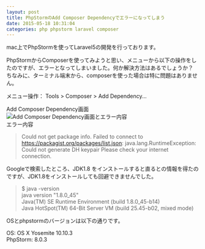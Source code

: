 ```yaml
---
layout: post
title: PhpStormのAdd Composer Dependencyでエラーになってしまう
date: 2015-05-18 10:31:04
categories: php phpstorm laravel composer
---
```

<p>mac上でPhpStormを使ってLaravel5の開発を行っております。</p>

<p>PhpStormからComposerを使ってみようと思い、メニューから以下の操作をしたのですが、エラーとなってしまいました。何か解決方法はあるでしょうか？<br>
ちなみに、ターミナル端末から、composerを使った場合は特に問題はありません。</p>

<p>メニュー操作： Tools > Composer > Add Dependency...</p>

<p>Add Composer Dependency画面<br>
<img src="https://i.stack.imgur.com/F4cRn.jpg" alt="Add Composer Dependency画面とエラー内容"><br>
エラー内容</p>

<blockquote>
  <p>Could not get package info. Failed to connect to <a href="https://packagist.org/packages/list.json" rel="nofollow noreferrer">https://packagist.org/packages/list.json</a>: java.lang.RuntimeException: Could not generate DH keypair Please check your internet connection.</p>
</blockquote>

<p>Googleで検索したところ、JDK1.8 をインストールすると直るとの情報を得たのですが、JDK1.8をインストールしても回避できませんでした。</p>

<blockquote>
  <p>$ java -version<br>
  java version "1.8.0_45"<br>
  Java(TM) SE Runtime Environment (build 1.8.0_45-b14)<br>
  Java HotSpot(TM) 64-Bit Server VM (build 25.45-b02, mixed mode)</p>
</blockquote>

<p>OSとphpstormのバージョンは以下の通りです。</p>

<p>OS: OS X Yosemite 10.10.3<br>
PhpStorm: 8.0.3 </p>
